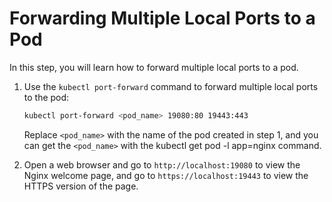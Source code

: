 # Forwarding Multiple Local Ports to a Pod

In this step, you will learn how to forward multiple local ports to a pod.

1. Use the `kubectl port-forward` command to forward multiple local ports to the pod:

   ```bash
   kubectl port-forward <pod_name> 19080:80 19443:443
   ```

   Replace `<pod_name>` with the name of the pod created in step 1, and you can get the `<pod_name>` with the kubectl get pod -l app=nginx command.

2. Open a web browser and go to `http://localhost:19080` to view the Nginx welcome page, and go to `https://localhost:19443` to view the HTTPS version of the page.
